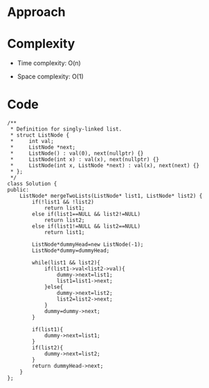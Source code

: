 # Approach
<!-- Describe your approach to solving the problem. -->

# Complexity
- Time complexity: O(n)
<!-- Add your time complexity here, e.g. $$O(n)$$ -->

- Space complexity: O(1)
<!-- Add your space complexity here, e.g. $$O(n)$$ -->

# Code
```
/**
 * Definition for singly-linked list.
 * struct ListNode {
 *     int val;
 *     ListNode *next;
 *     ListNode() : val(0), next(nullptr) {}
 *     ListNode(int x) : val(x), next(nullptr) {}
 *     ListNode(int x, ListNode *next) : val(x), next(next) {}
 * };
 */
class Solution {
public:
    ListNode* mergeTwoLists(ListNode* list1, ListNode* list2) {
        if(!list1 && !list2)
            return list1;
        else if(list1==NULL && list2!=NULL)
            return list2;
        else if(list1!=NULL && list2==NULL)
            return list1;

        ListNode*dummyHead=new ListNode(-1);
        ListNode*dummy=dummyHead;

        while(list1 && list2){
            if(list1->val<list2->val){
                dummy->next=list1;
                list1=list1->next;
            }else{
                dummy->next=list2;
                list2=list2->next;
            }
            dummy=dummy->next;
        }

        if(list1){
            dummy->next=list1;
        }
        if(list2){
            dummy->next=list2;
        }
        return dummyHead->next;
    }
};
```
